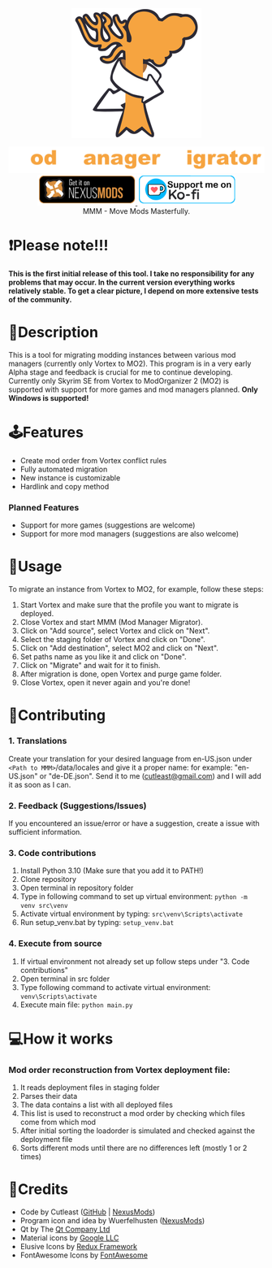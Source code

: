 <p align="center">
<picture>
  <img alt="" src="src/data/icons/mmm.svg" width=256 height=256>
</picture>
</p>
<p align="center">
<picture>
  <img alt="" src="misc_assets/HeadLineGH.svg" width=512>
</picture>
<br>
<a href="https://www.nexusmods.com/skyrimspecialedition/mods/87160"><img src="misc_assets/GiO_NM.png" height="60px"/> </a>
<a href="https://ko-fi.com/cutleast"><img src="misc_assets/KoFi.png" height="60px"/> </a>
<br>
MMM - Move Mods Masterfully.
</p>


# ❗Please note!!!

**This is the first initial release of this tool. I take no responsibility for any problems that may occur. In the current version everything works relatively stable. To get a clear picture, I depend on more extensive tests of the community.**


# 📄Description

This is a tool for migrating modding instances between various mod managers (currently only Vortex to MO2). This program is in a very early Alpha stage and feedback is crucial for me to continue developing. Currently only Skyrim SE from Vortex to ModOrganizer 2 (MO2) is supported with support for more games and mod managers planned. **Only Windows is supported!**


# 🕹Features

- Create mod order from Vortex conflict rules
- Fully automated migration
- New instance is customizable
- Hardlink and copy method

### Planned Features
- Support for more games (suggestions are welcome)
- Support for more mod managers (suggestions are also welcome)

# 🔧Usage

To migrate an instance from Vortex to MO2, for example, follow these steps:

1. Start Vortex and make sure that the profile you want to migrate is deployed.
2. Close Vortex and start MMM (Mod Manager Migrator).
3. Click on "Add source", select Vortex and click on "Next".
4. Select the staging folder of Vortex and click on "Done".
5. Click on "Add destination", select MO2 and click on "Next".
6. Set paths name as you like it and click on "Done".
7. Click on "Migrate" and wait for it to finish.
8. After migration is done, open Vortex and purge game folder.
9. Close Vortex, open it never again and you're done!


# 🫶Contributing

### 1. Translations

Create your translation for your desired language from en-US.json under `<Path to MMM>`/data/locales and give it a proper name: for example: "en-US.json" or "de-DE.json". Send it to me (cutleast@gmail.com) and I will add it as soon as I can.

### 2. Feedback (Suggestions/Issues)

If you encountered an issue/error or have a suggestion, create a issue with sufficient information.

### 3. Code contributions

1. Install Python 3.10 (Make sure that you add it to PATH!)
2. Clone repository
3. Open terminal in repository folder
4. Type in following command to set up virtual environment:
   `python -m venv src\venv`
5. Activate virtual environment by typing:
   `src\venv\Scripts\activate`
6. Run setup_venv.bat by typing:
   `setup_venv.bat`

### 4. Execute from source

1. If virtual environment not already set up follow steps under "3. Code contributions"
2. Open terminal in src folder
3. Type following command to activate virtual environment:
   `venv\Scripts\activate`
4. Execute main file:
   `python main.py`

# 💻How it works
### Mod order reconstruction from Vortex deployment file:
1. It reads deployment files in staging folder
2. Parses their data
3. The data contains a list with all deployed files
4. This list is used to reconstruct a mod order by checking which files come from which mod
5. After initial sorting the loadorder is simulated and checked against the deployment file
6. Sorts different mods until there are no differences left (mostly 1 or 2 times)


# 🔗Credits

- Code by Cutleast ([GitHub](https://github.com/Cutleast) | [NexusMods](https://www.nexusmods.com/users/65733731))
- Program icon and idea by Wuerfelhusten ([NexusMods](https://www.nexusmods.com/users/122160268))
- Qt by The [Qt Company Ltd](https://qt.io)
- Material icons by [Google LLC](https://github.com/google/material-design-icons)
- Elusive Icons by [Redux Framework](http://elusiveicons.com/)
- FontAwesome Icons by [FontAwesome](https://github.com/FortAwesome/Font-Awesome)
